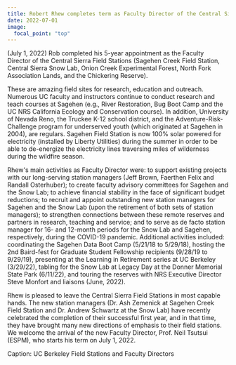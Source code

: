 ```yaml
---
title: Robert Rhew completes term as Faculty Director of the Central Sierra Field Stations
date: 2022-07-01
image:
  focal_point: "top"
---
```

(July 1, 2022) Rob completed his 5-year appointment as the Faculty Director of the Central Sierra Field Stations (Sagehen Creek Field Station, Central Sierra Snow Lab, Onion Creek Experimental Forest, North Fork Association Lands, and the Chickering Reserve).

<!--more-->

These are amazing field sites for research, education and outreach.  Numerous UC faculty and instructors continue to conduct research and teach courses at Sagehen (e.g., River Restoration, Bug Boot Camp and the UC NRS California Ecology and Conservation course).  In addition, University of Nevada Reno, the Truckee K-12 school district, and the Adventure-Risk-Challenge program for underserved youth (which originated at Sagehen in 2004), are regulars.  Sagehen Field Station is now 100% solar powered for electricity (installed by Liberty Utilities) during the summer in order to be able to de-energize the electricity lines traversing miles of wilderness during the wildfire season.  

Rhew's main activities as Faculty Director were: to support existing projects with our long-serving station managers (Jeff Brown, Faerthen Felix and Randall Osterhuber); to create faculty advisory committees for Sagehen and the Snow Lab; to achieve financial stability in the face of significant budget reductions; to recruit and appoint outstanding new station managers for Sagehen and the Snow Lab (upon the retirement of both sets of station managers); to strengthen connections between these remote reserves and partners in research, teaching and service; and to serve as de facto station manager for 16- and 12-month periods for the Snow Lab and Sagehen, respectively, during the COVID-19 pandemic.  Additional activities included: coordinating the Sagehen Data Boot Camp (5/21/18 to 5/29/18), hosting the 2nd Baird-fest for Graduate Student Fellowship recipients (9/28/19 to 9/29/19), presenting at the Learning in Retirement series at UC Berkeley (3/29/22), tabling for the Snow Lab at Legacy Day at the Donner Memorial State Park (6/11/22), and touring the reserves with NRS Executive Director Steve Monfort and liaisons (June, 2022).  

Rhew is pleased to leave the Central Sierra Field Stations in most capable hands. The new station managers (Dr. Ash Zemenick at Sagehen Creek Field Station and Dr. Andrew Schwartz at the Snow Lab) have recently celebrated the completion of their successful first year, and in that time, they have brought many new directions of emphasis to their field stations.  We welcome the arrival of the new Faculty Director, Prof. Neil Tsutsui (ESPM), who starts his term on July 1, 2022.  

Caption: UC Berkeley Field Stations and Faculty Directors

